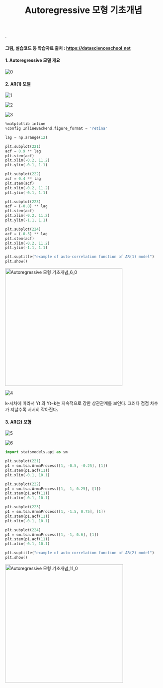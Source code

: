 ﻿---
layout: post
title: "Autoregressive 모형 기초개념"
tags: [시계열분석]
comments: true
---

.

#### 그림, 실습코드 등 학습자료 출처 : https://datascienceschool.net

#### 1.  Autoregressive 모델 개요

![0](https://user-images.githubusercontent.com/41605276/58713359-5787e880-83fd-11e9-9894-cb9ff5017d43.jpg)

#### 2. AR(1) 모델

![1](https://user-images.githubusercontent.com/41605276/58713374-61a9e700-83fd-11e9-9471-130b2150b4fd.jpg)

![2](https://user-images.githubusercontent.com/41605276/58713385-679fc800-83fd-11e9-9b52-ac11146f93e1.jpg)

![3](https://user-images.githubusercontent.com/41605276/58713396-6cfd1280-83fd-11e9-985f-b4e47fc7a7e3.jpg)


```python
%matplotlib inline
%config InlineBackend.figure_format = 'retina'

lag = np.arange(12)

plt.subplot(221)
acf = 0.9 ** lag
plt.stem(acf)
plt.xlim(-0.2, 11.2)
plt.ylim(-0.1, 1.1)

plt.subplot(222)
acf = 0.4 ** lag
plt.stem(acf)
plt.xlim(-0.2, 11.2)
plt.ylim(-0.1, 1.1)

plt.subplot(223)
acf = (-0.8) ** lag
plt.stem(acf)
plt.xlim(-0.2, 11.2)
plt.ylim(-1.1, 1.1)

plt.subplot(224)
acf = (-0.5) ** lag
plt.stem(acf)
plt.xlim(-0.2, 11.2)
plt.ylim(-1.1, 1.1)

plt.suptitle("example of auto-correlation function of AR(1) model")
plt.show()
```


<img width="377" alt="Autoregressive 모형 기초개념_6_0" src="https://user-images.githubusercontent.com/41605276/58713405-77b7a780-83fd-11e9-82cf-a2e906e0d7b7.png">


![4](https://user-images.githubusercontent.com/41605276/58713416-7edeb580-83fd-11e9-852c-5a899edc803c.jpg)

k-시차에 따라서  Yt 와  Yt−k는 지속적으로 강한 상관관계를 보인다. 그러다 점점 차수가 지날수록 서서히 작아진다.

#### 3. AR(2) 모형

![5](https://user-images.githubusercontent.com/41605276/58713426-856d2d00-83fd-11e9-9352-b1949237ba5d.jpg)

![6](https://user-images.githubusercontent.com/41605276/58713434-8b630e00-83fd-11e9-8f79-4cc5be2f9acb.jpg)


```python
import statsmodels.api as sm

plt.subplot(221)
p1 = sm.tsa.ArmaProcess([1, -0.5, -0.25], [1])
plt.stem(p1.acf(11))
plt.xlim(-0.1, 10.1)

plt.subplot(222)
p1 = sm.tsa.ArmaProcess([1, -1, 0.25], [1])
plt.stem(p1.acf(11))
plt.xlim(-0.1, 10.1)

plt.subplot(223)
p1 = sm.tsa.ArmaProcess([1, -1.5, 0.75], [1])
plt.stem(p1.acf(11))
plt.xlim(-0.1, 10.1)

plt.subplot(224)
p1 = sm.tsa.ArmaProcess([1, -1, 0.6], [1])
plt.stem(p1.acf(11))
plt.xlim(-0.1, 10.1)

plt.suptitle("example of auto-correlation function of AR(2) model")
plt.show()
```


<img width="379" alt="Autoregressive 모형 기초개념_11_0" src="https://user-images.githubusercontent.com/41605276/58713458-91f18580-83fd-11e9-8e29-220cfdfd6ff9.png">

